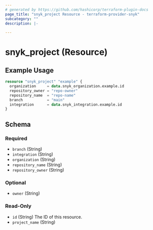 ```yaml
---
# generated by https://github.com/hashicorp/terraform-plugin-docs
page_title: "snyk_project Resource - terraform-provider-snyk"
subcategory: ""
description: |-
  
---
```


# snyk_project (Resource)



## Example Usage

```terraform
resource "snyk_project" "example" {
  organization     = data.snyk_organization.example.id
  repository_owner = "repo-owner"
  repository_name  = "repo-name"
  branch           = "main"
  integration      = data.snyk_integration.example.id
}
```

<!-- schema generated by tfplugindocs -->
## Schema

### Required

- `branch` (String)
- `integration` (String)
- `organization` (String)
- `repository_name` (String)
- `repository_owner` (String)

### Optional

- `owner` (String)

### Read-Only

- `id` (String) The ID of this resource.
- `project_name` (String)


